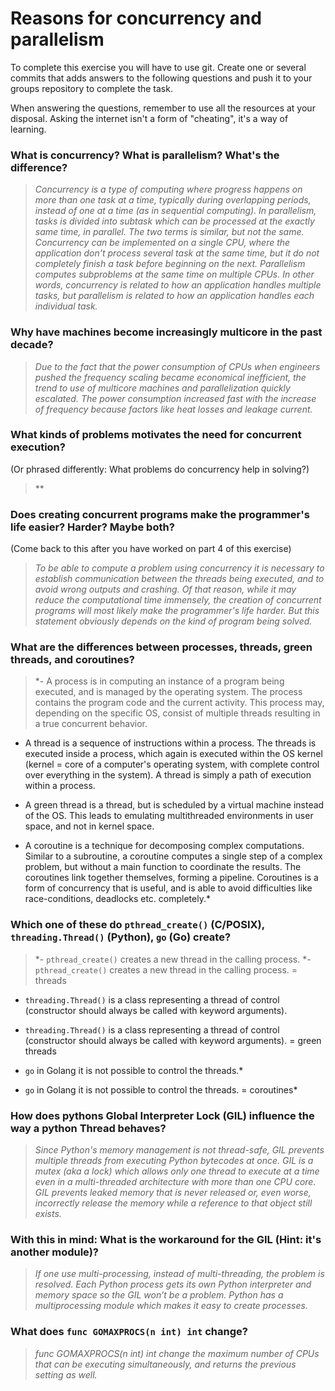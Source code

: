 # Reasons for concurrency and parallelism


To complete this exercise you will have to use git. Create one or several commits that adds answers to the following questions and push it to your groups repository to complete the task.

When answering the questions, remember to use all the resources at your disposal. Asking the internet isn't a form of "cheating", it's a way of learning.

 ### What is concurrency? What is parallelism? What's the difference?
 > *Concurrency is a type of computing where progress happens on more than one task at a time, typically during overlapping periods, instead of one at a time (as in sequential computing). In parallelism, tasks is divided into subtask which can be processed at the exactly same time, in parallel. The two terms is similar, but not the same. Concurrency can be implemented on a single CPU, where the application don't process several task at the same time, but it do not completely finish a task before beginning on the next. Parallelism computes subproblems at the same time on multiple CPUs. In other words, concurrency is related to how an application handles multiple tasks, but parallelism is related to how an application handles each individual task.*

 ### Why have machines become increasingly multicore in the past decade?
 > *Due to the fact that the power consumption of CPUs when engineers pushed the frequency scaling became economical inefficient, the trend to use of multicore machines and parallelization quickly escalated. The power consumption increased fast with the increase of frequency because factors like heat losses and leakage current.*

 ### What kinds of problems motivates the need for concurrent execution?
 (Or phrased differently: What problems do concurrency help in solving?)
 > **

 ### Does creating concurrent programs make the programmer's life easier? Harder? Maybe both?
 (Come back to this after you have worked on part 4 of this exercise)
 > *To be able to compute a problem using concurrency it is necessary to establish communication between the threads being executed, and to avoid wrong outputs and crashing. Of that reason, while it may reduce the computational time immensely, the creation of concurrent programs will most likely make the programmer's life harder. But this statement obviously depends on the kind of program being solved.*

 ### What are the differences between processes, threads, green threads, and coroutines?
 > *- A process is in computing an instance of a program being executed, and is managed by the operating system. The process contains the program code and the current activity. This process may, depending on the specific OS, consist of multiple threads resulting in a true concurrent behavior.

 - A thread is a sequence of instructions within a process. The threads is executed inside a process, which again is executed within the OS kernel (kernel = core of a computer's operating system, with complete control over everything in the system). A thread is simply a path of execution within a process.

 - A green thread is a thread, but is scheduled by a virtual machine instead of the OS. This leads to emulating multithreaded environments in user space, and not in kernel space.

 - A coroutine is a technique for decomposing complex computations. Similar to a subroutine, a coroutine computes a single step of a complex problem, but without a main function to coordinate the results. The coroutines link together themselves, forming a pipeline. Coroutines is a form of concurrency that is useful, and is able to avoid difficulties like race-conditions, deadlocks etc. completely.*

 ### Which one of these do `pthread_create()` (C/POSIX), `threading.Thread()` (Python), `go` (Go) create?
 > *- `pthread_create()` creates a new thread in the calling process.
 > *- `pthread_create()` creates a new thread in the calling process. = threads

 - `threading.Thread()` is a class representing a thread of control (constructor should always be called with keyword arguments).
 - `threading.Thread()` is a class representing a thread of control (constructor should always be called with keyword arguments). = green threads

 - `go` in Golang it is not possible to control the threads.*
 - `go` in Golang it is not possible to control the threads. = coroutines*

 ### How does pythons Global Interpreter Lock (GIL) influence the way a python Thread behaves?
 > *Since Python's memory management is not thread-safe, GIL prevents multiple threads from executing Python bytecodes at once. GIL is a mutex (aka a lock) which allows only one thread to execute at a time even in a multi-threaded architecture with more than one CPU core. GIL prevents leaked memory that is never released or, even worse, incorrectly release the memory while a reference to that object still exists.*

 ### With this in mind: What is the workaround for the GIL (Hint: it's another module)?
 > *If one use multi-processing, instead of multi-threading, the problem is resolved. Each Python process gets its own Python interpreter and memory space so the GIL won’t be a problem. Python has a multiprocessing module which makes it easy to create processes.*

 ### What does `func GOMAXPROCS(n int) int` change?
 > *func GOMAXPROCS(n int) int change the maximum number of CPUs that can be executing simultaneously, and returns the previous setting as well.*

